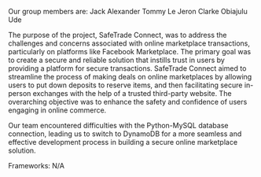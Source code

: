Our group members are:
Jack Alexander 
Tommy Le
Jeron Clarke
Obiajulu Ude

The purpose of the project, SafeTrade Connect, was to address the challenges and concerns associated with online marketplace transactions, particularly on platforms like Facebook Marketplace. The primary goal was to create a secure and reliable solution that instills trust in users by providing a platform for secure transactions. SafeTrade Connect aimed to streamline the process of making deals on online marketplaces by allowing users to put down deposits to reserve items, and then facilitating secure in-person exchanges with the help of a trusted third-party website. The overarching objective was to enhance the safety and confidence of users engaging in online commerce.

Our team encountered difficulties with the Python-MySQL database connection, leading us to switch to DynamoDB for a more seamless and effective development process in building a secure online marketplace solution.

Frameworks: N/A




